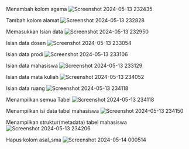 Menambah kolom agama
![Screenshot 2024-05-13 232435](https://github.com/MJOYX4/MJOYX4/assets/160231998/2b34523f-feb8-4f6b-b9ae-23994243733c)

Tambah kolom alamat
![Screenshot 2024-05-13 232828](https://github.com/MJOYX4/MJOYX4/assets/160231998/fbd5d574-c823-4e52-867b-0172787e1315)

Memasukkan Isian data
![Screenshot 2024-05-13 232950](https://github.com/MJOYX4/MJOYX4/assets/160231998/21fcb49f-a43a-43e1-8de0-7779214e3883)

Isian data dosen
![Screenshot 2024-05-13 233054](https://github.com/MJOYX4/MJOYX4/assets/160231998/c4f1e5e1-036e-44d6-ab8c-fcce8424229a)

Isian data prodi
![Screenshot 2024-05-13 233106](https://github.com/MJOYX4/MJOYX4/assets/160231998/fe2c6b53-218d-428e-ba61-e5e68fa4c751)

Isian data mahasiswa
![Screenshot 2024-05-13 233129](https://github.com/MJOYX4/MJOYX4/assets/160231998/73bfb9dd-2f3d-45ea-834e-7f8fe2695490)

Isian data mata kuliah
![Screenshot 2024-05-13 234052](https://github.com/MJOYX4/MJOYX4/assets/160231998/c7d05f36-4396-49f0-9119-6d231ca7ce71)

Isian data ruang
![Screenshot 2024-05-13 234118](https://github.com/MJOYX4/MJOYX4/assets/160231998/7ccb1452-ab16-4dc1-bf74-18d4785ee59c)

Menampilkan semua Tabel
![Screenshot 2024-05-13 234118](https://github.com/MJOYX4/MJOYX4/assets/160231998/e5ca1e6f-4b34-439d-bee2-d712364759f6)

Menampilkan isi data tabel mahasiswa
![Screenshot 2024-05-13 234150](https://github.com/MJOYX4/MJOYX4/assets/160231998/59b3ea57-a9d0-4f19-9dfa-e6cb4e7b2580)

Menampilkan struktur(metadata) tabel mahasiswa
![Screenshot 2024-05-13 234206](https://github.com/MJOYX4/MJOYX4/assets/160231998/aae8c84a-0e61-43a4-834d-11dcc4322fec)

Hapus kolom asal_sma
![Screenshot 2024-05-14 000514](https://github.com/MJOYX4/MJOYX4/assets/160231998/b27dcc79-3133-47a6-ac80-065cfc2586e4)

